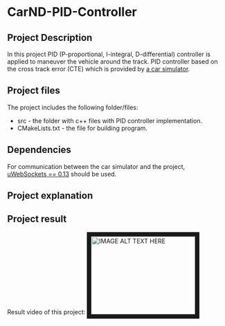 # CarND-PID-Controller
## Project Description
In this project PID (P-proportional, I-integral, D-differential) controller is applied to maneuver the vehicle around the track.
PID controller based on the cross track error (CTE) which is provided by [a car simulator](https://github.com/udacity/CarND-PID-Control-Project/releases).

## Project files
The project includes the following folder/files:
- src - the folder with c++ files with PID controller implementation.
- CMakeLists.txt - the file for building program.

## Dependencies
For communication between the car simulator and the project, [uWebSockets == 0.13](https://github.com/uWebSockets/uWebSockets/blob/master/README.md) should be used.

## Project explanation

## Project result
Result video of this project:
<a href="https://youtu.be/2VPTpG9AUoQ" target="_blank"><img src="http://img.youtube.com/vi/2VPTpG9AUoQ/0.jpg" 
alt="IMAGE ALT TEXT HERE" width="240" height="180" border="10" /></a>

